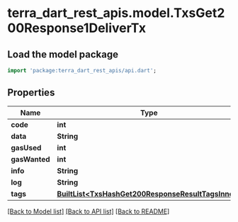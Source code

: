 # terra_dart_rest_apis.model.TxsGet200Response1DeliverTx

## Load the model package
```dart
import 'package:terra_dart_rest_apis/api.dart';
```

## Properties
Name | Type | Description | Notes
------------ | ------------- | ------------- | -------------
**code** | **int** |  | [optional] 
**data** | **String** |  | [optional] 
**gasUsed** | **int** |  | [optional] 
**gasWanted** | **int** |  | [optional] 
**info** | **String** |  | [optional] 
**log** | **String** |  | [optional] 
**tags** | [**BuiltList&lt;TxsHashGet200ResponseResultTagsInner&gt;**](TxsHashGet200ResponseResultTagsInner.md) |  | [optional] 

[[Back to Model list]](../README.md#documentation-for-models) [[Back to API list]](../README.md#documentation-for-api-endpoints) [[Back to README]](../README.md)


